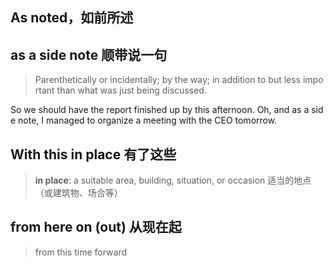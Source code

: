 ## As noted，如前所述


## as a side note 顺带说一句
>Parenthetically or incidentally; by the way; in addition to but less important than what was just being discussed.

So we should have the report finished up by this afternoon. Oh, and as a side note, I managed to organize a meeting with the CEO tomorrow.

## With this in place 有了这些
> **in place**: a suitable area, building, situation, or occasion 适当的地点（或建筑物、场合等）

## from here on (out)  从现在起
> from this time forward
